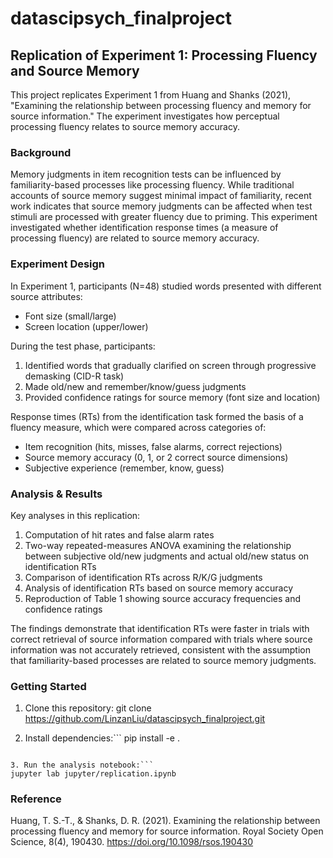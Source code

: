 # datascipsych_finalproject

## Replication of Experiment 1: Processing Fluency and Source Memory

This project replicates Experiment 1 from Huang and Shanks (2021), "Examining the relationship between processing fluency and memory for source information." The experiment investigates how perceptual processing fluency relates to source memory accuracy.

### Background

Memory judgments in item recognition tests can be influenced by familiarity-based processes like processing fluency. While traditional accounts of source memory suggest minimal impact of familiarity, recent work indicates that source memory judgments can be affected when test stimuli are processed with greater fluency due to priming. This experiment investigated whether identification response times (a measure of processing fluency) are related to source memory accuracy.

### Experiment Design

In Experiment 1, participants (N=48) studied words presented with different source attributes:
- Font size (small/large)
- Screen location (upper/lower)

During the test phase, participants:
1. Identified words that gradually clarified on screen through progressive demasking (CID-R task)
2. Made old/new and remember/know/guess judgments
3. Provided confidence ratings for source memory (font size and location)

Response times (RTs) from the identification task formed the basis of a fluency measure, which were compared across categories of:
- Item recognition (hits, misses, false alarms, correct rejections)
- Source memory accuracy (0, 1, or 2 correct source dimensions)
- Subjective experience (remember, know, guess)

### Analysis & Results

Key analyses in this replication:
1. Computation of hit rates and false alarm rates
2. Two-way repeated-measures ANOVA examining the relationship between subjective old/new judgments and actual old/new status on identification RTs
3. Comparison of identification RTs across R/K/G judgments
4. Analysis of identification RTs based on source memory accuracy
5. Reproduction of Table 1 showing source accuracy frequencies and confidence ratings

The findings demonstrate that identification RTs were faster in trials with correct retrieval of source information compared with trials where source information was not accurately retrieved, consistent with the assumption that familiarity-based processes are related to source memory judgments.


### Getting Started

1. Clone this repository:
git clone https://github.com/LinzanLiu/datascipsych_finalproject.git

2. Install dependencies:```
pip install -e .
```

3. Run the analysis notebook:```
jupyter lab jupyter/replication.ipynb
```

### Reference

Huang, T. S.-T., & Shanks, D. R. (2021). Examining the relationship between processing fluency and memory for source information. Royal Society Open Science, 8(4), 190430. https://doi.org/10.1098/rsos.190430

